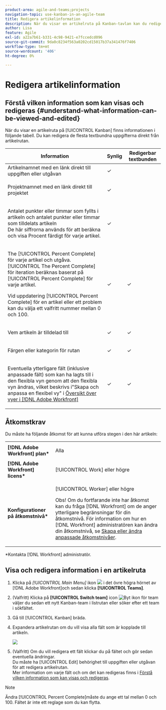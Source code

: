 ```yaml
---
product-area: agile-and-teams;projects
navigation-topic: use-kanban-in-an-agile-team
title: Redigera artikelinformation
description: När du visar en artikelruta på Kanban-tavlan kan du redigera textbunden information direkt från artikelrutan.
author: Lisa
feature: Agile
exl-id: a22a7b61-b331-4c98-9421-e7fccedcd096
source-git-commit: 9da0c8234f563a0202cd15017b37a341476f7406
workflow-type: tm+mt
source-wordcount: '406'
ht-degree: 0%

---
```


# Redigera artikelinformation

## Förstå vilken information som kan visas och redigeras {#understand-what-information-can-be-viewed-and-edited}

När du visar en artikelruta på [!UICONTROL Kanban] finns informationen i följande tabell. Du kan redigera de flesta textbundna uppgifterna direkt från artikelrutan.

<table style="table-layout:auto"> 
 <col> 
 <col> 
 <col> 
 <thead> 
  <tr> 
   <th><strong>Information</strong> </th> 
   <th><strong>Synlig</strong> </th> 
   <th><strong>Redigerbar textbunden</strong> </th> 
  </tr> 
 </thead> 
 <tbody> 
  <tr> 
   <td>Artikelnamnet med en länk direkt till uppgiften eller utgåvan</td> 
   <td>✓</td> 
   <td> </td> 
  </tr> 
  <tr> 
   <td> <p>Projektnamnet med en länk direkt till projektet</p> </td> 
   <td>✓ </td> 
   <td> </td> 
  </tr> 
  <tr> 
   <td> <p>Antalet punkter eller timmar som fyllts i artikeln och antalet punkter eller timmar som tilldelats artikeln<br>De här siffrorna används för att beräkna och visa Procent färdigt för varje artikel.</p> </td> 
   <td>✓</td> 
   <td> </td> 
  </tr> 
  <tr> 
   <td> <p>The [!UICONTROL Percent Complete] för varje artikel och utgåva.<br>[!UICONTROL The Percent Complete] för iteration beräknas baserat på [!UICONTROL Percent Complete] för varje artikel.<br></p> <p>Vid uppdatering [!UICONTROL Percent Complete] för en artikel eller ett problem kan du välja ett valfritt nummer mellan 0 och 100.</p> </td> 
   <td>✓</td> 
   <td>✓</td> 
  </tr> 
  <tr> 
   <td> <p>Vem artikeln är tilldelad till</p> </td> 
   <td>✓</td> 
   <td>✓</td> 
  </tr> 
  <tr> 
   <td> <p>Färgen eller kategorin för rutan</p> </td> 
   <td>✓</td> 
   <td>✓</td> 
  </tr> 
  <tr> 
   <td> <p>Eventuella ytterligare fält (inklusive anpassade fält) som kan ha lagts till i den flexibla vyn genom att den flexibla vyn ändras, vilket beskrivs i"Skapa och anpassa en flexibel vy" i <a href="../../reports-and-dashboards/reports/reporting-elements/views-overview.md" class="MCXref xref">Översikt över vyer i [!DNL Adobe Workfront]</a></p> </td> 
   <td>✓</td> 
   <td>✓</td> 
  </tr> 
 </tbody> 
</table>

## Åtkomstkrav

Du måste ha följande åtkomst för att kunna utföra stegen i den här artikeln:

<table style="table-layout:auto"> 
 <col> 
 <col> 
 <tbody> 
  <tr> 
   <td role="rowheader"><strong>[!DNL Adobe Workfront] plan*</strong></td> 
   <td> <p>Alla</p> </td> 
  </tr> 
  <tr> 
   <td role="rowheader"><strong>[!DNL Adobe Workfront] licens*</strong></td> 
   <td> <p>[!UICONTROL Work] eller högre</p> </td> 
  </tr> 
  <tr> 
   <td role="rowheader"><strong>Konfigurationer på åtkomstnivå*</strong></td> 
   <td> <p>[!UICONTROL Worker] eller högre</p> <p>Obs! Om du fortfarande inte har åtkomst kan du fråga [!DNL Workfront] om de anger ytterligare begränsningar för din åtkomstnivå. För information om hur en [!DNL Workfront] administratören kan ändra din åtkomstnivå, se <a href="../../administration-and-setup/add-users/configure-and-grant-access/create-modify-access-levels.md" class="MCXref xref">Skapa eller ändra anpassade åtkomstnivåer</a>.</p> </td> 
  </tr> 
 </tbody> 
</table>

&#42;Kontakta [!DNL Workfront] administratör.

## Visa och redigera information i en artikelruta

1. Klicka på *[!UICONTROL *Main Menu]** ikon ![](assets/main-menu-icon.png) i det övre högra hörnet av [!DNL Adobe Workfront]och sedan klicka **[!UICONTROL Teams]**.

1. (Valfritt) Klicka på **[!UICONTROL Switch team]** icon ![Byt ikon för team](assets/switch-team-icon.png)väljer du sedan ett nytt Kanban-team i listrutan eller söker efter ett team i sökfältet.

1. Gå till [!UICONTROL Kanban] bräda.
1. Expandera artikelrutan om du vill visa alla fält som är kopplade till artikeln.

   ![](assets/story-expanded-on-kanban-board-2021-350x405.png)

1. (Valfritt) Om du vill redigera ett fält klickar du på fältet och gör sedan eventuella ändringar.\
   Du måste ha [!UICONTROL Edit] behörighet till uppgiften eller utgåvan för att redigera artikelrutan.\
   Mer information om varje fält och om det kan redigeras finns i [Förstå vilken information som kan visas och redigeras](#understand-what-information-can-be-viewed-and-edited).

>[!NOTE]
>
>Ändra [!UICONTROL Percent Complete]måste du ange ett tal mellan 0 och 100. Fältet är inte ett reglage som du kan flytta.
